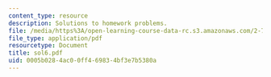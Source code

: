 ```yaml
---
content_type: resource
description: Solutions to homework problems.
file: /media/https%3A/open-learning-course-data-rc.s3.amazonaws.com/2-75-precision-machine-design-fall-2001/0005b0284ac00ff469834bf3e7b5380a_sol6.pdf
file_type: application/pdf
resourcetype: Document
title: sol6.pdf
uid: 0005b028-4ac0-0ff4-6983-4bf3e7b5380a
---
```

